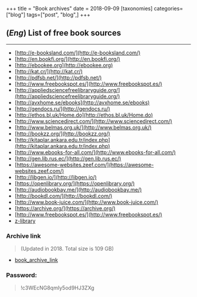 +++
title = "Book archives"
date = 2018-09-09
[taxonomies]
categories=["blog"]
tags=["post", "blog",]
+++

## (*Eng*) List of free book sources
---
- [http://e-booksland.com/](http://e-booksland.com/)
- [http://en.bookfi.org/](http://en.bookfi.org/)
- [http://ebookee.org](http://ebookee.org)
- [http://kat.cr/](http://kat.cr/)
- [http://pdfsb.net/](http://pdfsb.net/)
- [http://www.freebookspot.es/](http://www.freebookspot.es/)
- [http://appliedsciencefreelibraryguide.org/](http://appliedsciencefreelibraryguide.org/)
- [http://avxhome.se/ebooks](http://avxhome.se/ebooks)
- [http://gendocs.ru/](http://gendocs.ru/)
- [http://ethos.bl.uk/Home.do](http://ethos.bl.uk/Home.do)
- [http://www.sciencedirect.com/](http://www.sciencedirect.com/)
- [http://www.belmas.org.uk/](http://www.belmas.org.uk/)
- [http://bookzz.org/](http://bookzz.org/)
- [http://kitaplar.ankara.edu.tr/index.php](http://kitaplar.ankara.edu.tr/index.php)
- [http://www.ebooks-for-all.com/](http://www.ebooks-for-all.com/)
- [http://gen.lib.rus.ec/](http://gen.lib.rus.ec/)
- [https://awesome-websites.zeef.com/](https://awesome-websites.zeef.com/)
- [http://libgen.io/](http://libgen.io/)
- [https://openlibrary.org/](https://openlibrary.org/)
- [http://audiobookbay.me/](http://audiobookbay.me/)
- [http://bookdl.com/](http://bookdl.com/)
- [http://www.book-juice.com/](http://www.book-juice.com/)
- [https://archive.org/](https://archive.org/)
- [http://www.freebookspot.es/](http://www.freebookspot.es/)
- [z-library](https://zlibrary.to)


### Archive link

> (Updated in 2018. Total size is 109 GB)
- [book_archive_link](http://link.tl/1awfp)

### Password:

>!c3WEcNG8qmIy5od9HJ3ZXg